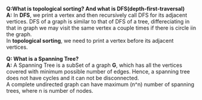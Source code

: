 **Q:What is topological sorting? And what is DFS(depth-first-traversal)**  
**A:** In **DFS**, we print a vertex and then recursively call DFS for its adjacent vertices. DFS of a graph is similar to that 
of DFS of a tree,  differeciating in that in graph we may visit the same vertex a couple times if there is circle iin the graph.   
In **topological sorting**, we need to print a vertex before its adjacent vertices. 

**Q: What is a Spanning Tree?**  
**A:** A Spanning Tree is a subSet of a graph **G**, which has all the vertices covered with minimum possible number of edges. Hence, a spanning tree does not have cycles and it can not be disconnected.  
A complete undirected graph can have maximum \(n^n\) number of spanning trees, where n is number of nodes. 
